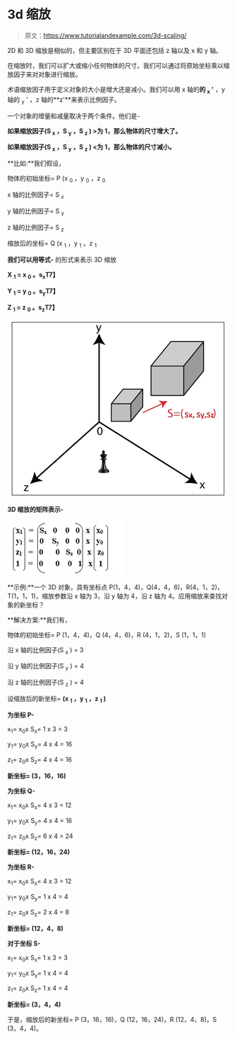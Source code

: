 # 3d 缩放

> 原文：<https://www.tutorialandexample.com/3d-scaling/>

2D 和 3D 缩放是相似的，但主要区别在于 3D 平面还包括 z 轴以及 x 和 y 轴。

在缩放时，我们可以扩大或缩小任何物体的尺寸。我们可以通过将原始坐标乘以缩放因子来对对象进行缩放。

术语缩放因子用于定义对象的大小是增大还是减小。我们可以用 x 轴的**的 <sub>x</sub> '** ，y 轴的 <sub>y</sub> ' ，z 轴的**z'**来表示比例因子。

一个对象的增量和减量取决于两个条件。他们是-

**如果缩放因子(S <sub>x</sub> ，S <sub>y</sub> ，S <sub>z</sub> ) >为 1，那么物体的尺寸增大了。**

**如果缩放因子(S <sub>x</sub> ，S <sub>y</sub> ，S <sub>z</sub> ) <为 1，那么物体的尺寸减小。**

**比如:**我们假设，

物体的初始坐标= P (x <sub>0</sub> ，y <sub>0</sub> ，z <sub>0</sub>

x 轴的比例因子= S <sub>x</sub>

y 轴的比例因子= S <sub>y</sub>

z 轴的比例因子= S <sub>z</sub>

缩放后的坐标= Q (x <sub>1</sub> ，y <sub>1</sub> ，z <sub>1</sub>

**我们可以用等式-** 的形式来表示 3D 缩放

**X <sub>1</sub> = x <sub>0</sub> 。s<sub>x</sub>T7】**

**Y <sub>1</sub> = y <sub>0</sub> 。s<sub>y</sub>T7】**

**Z <sub>1</sub> = z <sub>0</sub> 。s<sub>z</sub>T7】**

![3d Scaling](img/bdae4720c8626a231cf76c537ef85da5.png)

**3D 缩放的矩阵表示-**

![3d Scaling](img/1ac09a7758a315b1249f03ad3088f4de.png)

**示例:**一个 3D 对象，具有坐标点 P(1，4，4)，Q(4，4，6)，R(4，1，2)，T(1，1，1)，缩放参数沿 x 轴为 3，沿 y 轴为 4，沿 z 轴为 4。应用缩放来查找对象的新坐标？

**解决方案:**我们有，

物体的初始坐标= P (1，4，4)，Q (4，4，6)，R (4，1，2)，S (1，1，1)

沿 x 轴的比例因子(S <sub>x</sub> ) = 3

沿 y 轴的比例因子(S <sub>y</sub> ) = 4

沿 z 轴的比例因子(S <sub>z</sub> ) = 4

设缩放后的新坐标= **(x <sub>1</sub> ，y <sub>1</sub> ，z <sub>1</sub> )**

**为坐标 P-**

x<sub>1</sub>= x<sub>0</sub>x S<sub>x</sub>= 1 x 3 = 3

y<sub>1</sub>= y<sub>0</sub>x S<sub>y</sub>= 4 x 4 = 16

z<sub>1</sub>= z<sub>0</sub>x S<sub>z</sub>= 4 x 4 = 16

**新坐标= (3，16，16)**

**为坐标 Q-**

x<sub>1</sub>= x<sub>0</sub>x S<sub>x</sub>= 4 x 3 = 12

y<sub>1</sub>= y<sub>0</sub>x S<sub>y</sub>= 4 x 4 = 16

z<sub>1</sub>= z<sub>0</sub>x S<sub>z</sub>= 6 x 4 = 24

**新坐标= (12，16，24)**

**为坐标 R-**

x<sub>1</sub>= x<sub>0</sub>x S<sub>x</sub>= 4 x 3 = 12

y<sub>1</sub>= y<sub>0</sub>x S<sub>y</sub>= 1 x 4 = 4

z<sub>1</sub>= z<sub>0</sub>x S<sub>z</sub>= 2 x 4 = 8

**新坐标= (12，4，8)**

**对于坐标 S-**

x<sub>1</sub>= x<sub>0</sub>x S<sub>x</sub>= 1 x 3 = 3

y<sub>1</sub>= y<sub>0</sub>x S<sub>y</sub>= 1 x 4 = 4

z<sub>1</sub>= z<sub>0</sub>x S<sub>z</sub>= 1 x 4 = 4

**新坐标= (3，4，4)**

于是，缩放后的新坐标= P (3，16，16)，Q (12，16，24)，R (12，4，8)，S (3，4，4)。